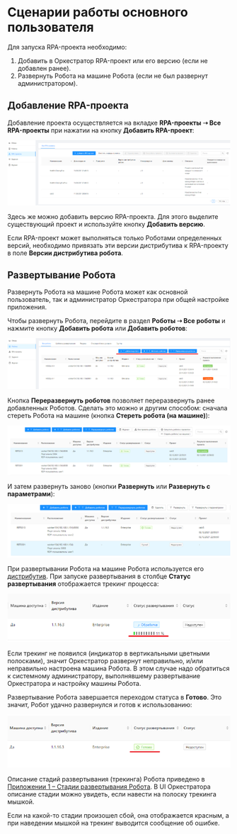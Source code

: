 # Сценарии работы основного пользователя

Для запуска RPA-проекта необходимо:

1. Добавить в Оркестратор RPA-проект или его версию (если не добавлен ранее).
2. Развернуть Робота на машине Робота (если не был развернут администратором).

## Добавление RPA-проекта 

Добавление проекта осуществляется на вкладке **RPA-проекты ➝ Все RPA-проекты** при нажатии на кнопку **Добавить RPA-проект**:

![](../../.gitbook/assets/0)

Здесь же можно добавить версию RPA-проекта. Для этого выделите существующий проект и используйте кнопку **Добавить версию**. 

Если RPA-проект может выполняться только Роботами определенных версий, необходимо привязать эти версии дистрибутива к RPA-проекту в поле **Версии дистрибутива робота**.

## Развертывание Робота

Развернуть Робота на машине Робота может как основной пользователь, так и администратор Оркестратора при общей настройке приложения. 

Чтобы развернуть Робота, перейдите в раздел **Роботы ➝ Все роботы** и нажмите кнопку **Добавить робота** или **Добавить роботов**:

![](<../../.gitbook/assets/1 (4)>)

Кнопка **Переразвернуть роботов** позволяет переразвернуть ранее добавленных Роботов. Сделать это можно и другим способом: сначала стереть Робота на машине (кнопка **Стереть робота (на машине)**): 

![](<../../.gitbook/assets/2 (2)>)

И затем развернуть заново (кнопки **Развернуть** или **Развернуть с параметрами**):

![](<../../.gitbook/assets/3 (1)>)

При развертывании Робота на машине Робота используется его [дистрибутив](https://docs.primo-rpa.ru/primo-rpa/orchestrator/settings/upload-robot). При запуске развертывания в столбце **Статус развертывания** отображается трекинг процесса:

![](../../.gitbook/assets/4)

Если трекинг не появился (индикатор в вертикальными цветными полосками), значит Оркестратор развернут неправильно, и/или неправильно настроена машина Робота. В этом случае надо обратиться к системному администратору, выполнявшему развертывание Оркестратора и настройку машины Робота.

Развертывание Робота завершается переходом статуса в **Готово**. Это значит, Робот удачно развернулся и готов к использованию:

![](../../.gitbook/assets/5)

Описание стадий развертывания (трекинга) Робота приведено в [Приложении 1 – Стадии развертывания Робота](https://docs.primo-rpa.ru/primo-rpa/orchestrator/appendix/appendix1). В UI Оркестратора описание стадии можно увидеть, если навести на полоску трекинга мышкой.

Если на какой-то стадии произошел сбой, она отображается красным, а при наведении мышкой на трекинг выводится сообщение об ошибке.
